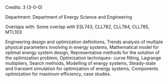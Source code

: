 Credits: 3 (3-0-0)

Department: Department of Energy Science and Engineering

Overlaps with: Some overlap with ESL743, CLL782, CLL784, CLL785, MTL103

Engineering design and optimization definitions, Trends analysis of multiple physical parameters involving in energy systems, Mathematical model for optimal energy system design, Representative methods for the solution of the optimization problem, Optimization techniques- curve fitting, Lagrange multipliers, Search methods, Modelling of energy systems, Steady-state and transient simulation for optimization of energy systems, Components optimization for maximum efficiency, case studies.